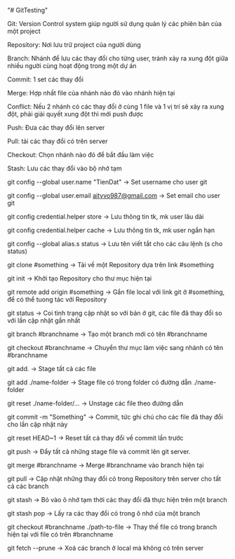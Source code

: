 "# GitTesting" 

Git: Version Control system giúp người sử dụng quản lý các phiên bản của một project

Repository: Nơi lưu trữ project của người dùng

Branch: Nhánh để lưu các thay đổi cho từng user, tránh xảy ra xung đột giữa nhiều người cùng hoạt động trong một dự án

Commit: 1 set các thay đổi

Merge: Hợp nhất file của nhánh nào đó vào nhánh hiện tại

Conflict: Nếu 2 nhánh có các thay đổi ở cùng 1 file và 1 vị trí sẽ xảy ra xung đột, phải giải quyết xung đột thì mới push được

Push: Đưa các thay đổi lên server

Pull: tải các thay đổi có trên server

Checkout: Chọn nhánh nào đó để bắt đầu làm việc

Stash: Lưu các thay đổi vào bộ nhớ tạm

git config --global user.name "TienDat"
-> Set username cho user git

git config --global user.email aityvo987@gmail.com
-> Set email cho user git

git config credential.helper store
-> Lưu thông tin tk, mk user lâu dài

git config credential.helper cache
-> Lưu thông tin tk, mk user ngắn hạn

git config --global alias.s status
-> Lưu tên viết tắt cho các câu lệnh (s cho status)

git clone #something
-> Tải về một Repository dựa trên link #something

git init
-> Khởi tạo Repository cho thư mục hiện tại

git remote add origin #something
-> Gắn file local với link git ở #something, để có thể tuong tác với Repository 

git status
-> Coi tình trạng cập nhật so với bản ở git, các file đã thay đổi so với lần cập nhật gần nhất

git branch #branchname
-> Tạo một branch mới có tên #branchname

git checkout #branchname
-> Chuyển thư mục làm việc sang nhánh có tên #branchname

git add. 
-> Stage tất cả các file

git add ./name-folder
-> Stage file có trong folder có đường dẫn ./name-folder

git reset ./name-folder/...
-> Unstage các file theo đường dẫn

git commit -m "Something"
-> Commit, tức ghi chú cho các file đã thay đổi cho lần cập nhật này

git reset HEAD~1
-> Reset tất cả thay đổi về commit lần trước 

git push
-> Đẩy tất cả những stage file và commit lên git server.

git merge #branchname
-> Merge #branchname vào branch hiện tại

git pull
-> Cập nhật những thay đổi có trong Repository trên server cho tất cả các branch

git stash
-> Bỏ vào ô nhớ tạm thời các thay đổi đã thực hiện trên một branch

git stash pop
-> Lấy ra các thay đổi có trong ô nhớ của một branch

git checkout #branchname ./path-to-file
-> Thay thế file có trong branch hiện tại với file có trên #branchname

git fetch --prune
-> Xoá các branch ở local mà không có trên server